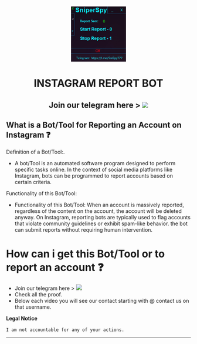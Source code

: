 <p align="center"><img src="logo.png" width="150px" height="150px" alt="insta logo"></p>

<h1 align="center">INSTAGRAM REPORT BOT</h1>
<h2 align="center">Join our telegram here > <a href="https://tinyurl.com/4xcpc982"><img src="https://img.shields.io/badge/Join-Telegram%20Group-blue.svg?logo=telegram"></a></h2>

## What is a Bot/Tool for Reporting an Account on Instagram ❓
   Definition of a Bot/Tool:.
  * <p>A bot/Tool is an automated software program designed to perform specific tasks online. In the context of social media platforms like Instagram, bots can be programmed to report accounts based on certain criteria.</p>
   Functionality of this Bot/Tool: 
* <p>Functionality of this Bot/Tool: When an account is massively reported, regardless of the content on the account, the account will be deleted anyway. On Instagram, reporting bots are typically used to flag accounts that violate community guidelines or exhibit spam-like behavior. the bot can submit reports without requiring human intervention.</p>


# How can i get this Bot/Tool or to report an account ❓
  * Join our telegram here > <a href="https://tinyurl.com/4xcpc982"><img src="https://img.shields.io/badge/Join-Telegram%20Group-blue.svg?logo=telegram"></a>
  * Check all the proof.
  * Below each video you will see our contact starting with @ contact us on that username.
</pre>
</p>
</details>


**Legal Notice**

```console
I am not accountable for any of your actions.
```

---
